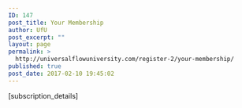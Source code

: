 ```yaml
---
ID: 147
post_title: Your Membership
author: UfU
post_excerpt: ""
layout: page
permalink: >
  http://universalflowuniversity.com/register-2/your-membership/
published: true
post_date: 2017-02-10 19:45:02
---
```

[subscription_details]